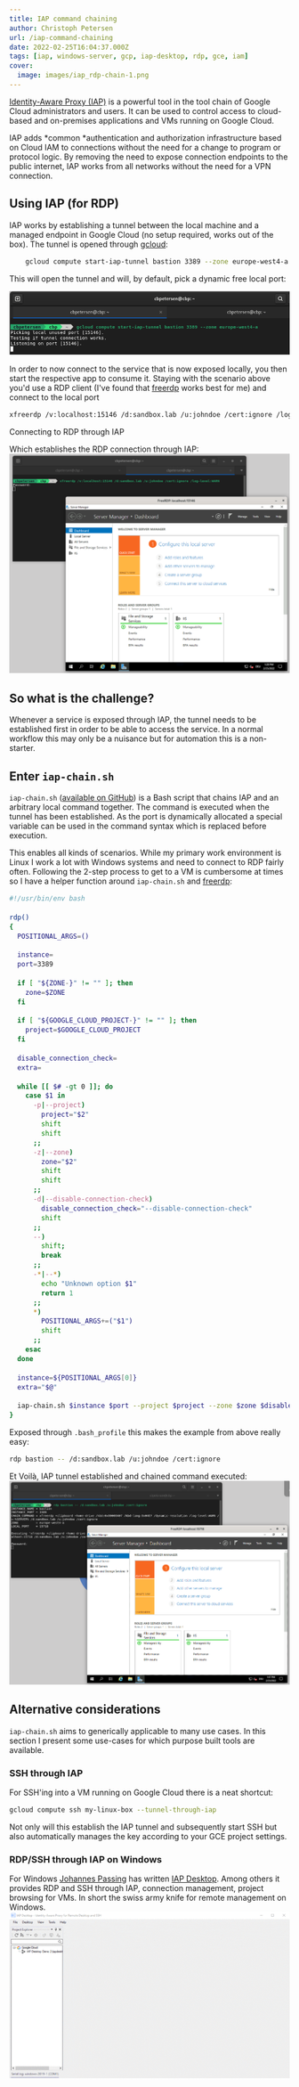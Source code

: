 ```yaml
---
title: IAP command chaining
author: Christoph Petersen
url: /iap-command-chaining
date: 2022-02-25T16:04:37.000Z
tags: [iap, windows-server, gcp, iap-desktop, rdp, gce, iam]
cover: 
  image: images/iap_rdp-chain-1.png
---
```


[Identity-Aware Proxy (IAP)](https://cloud.google.com/iap) is a powerful tool in the tool chain of Google Cloud administrators and users. It can be used to control access to cloud-based and on-premises applications and VMs running on Google Cloud.

IAP adds *common *authentication and authorization infrastructure based on Cloud IAM to connections without the need for a change to program or protocol logic. By removing the need to expose connection endpoints to the public internet, IAP works from all networks without the need for a VPN connection. 

## Using IAP (for RDP)
IAP works by establishing a tunnel between the local machine and a managed endpoint in Google Cloud (no setup required, works out of the box). The tunnel is opened through [gcloud](https://cloud.google.com/sdk/gcloud/reference/compute/start-iap-tunnel):

```bash
    gcloud compute start-iap-tunnel bastion 3389 --zone europe-west4-a
```

This will open the tunnel and will, by default, pick a dynamic free local port:

![Output after running gloud command](images/iap_tunnel-1.png)

In order to now connect to the service that is now exposed locally, you then start the respective app to consume it. Staying with the scenario above you'd use a RDP client (I've found that [freerdp](https://www.freerdp.com/) works best for me) and connect to the local port

```bash
xfreerdp /v:localhost:15146 /d:sandbox.lab /u:johndoe /cert:ignore /log-level:WARN
```

Connecting to RDP through IAP

Which establishes the RDP connection through IAP:
![xfreerdp session through IAP](images/iap_rdp.png)

## So what is the challenge?
Whenever a service is exposed through IAP, the tunnel needs to be established first in order to be able to access the service. In a normal workflow this may only be a nuisance but for automation this is a non-starter.

## Enter `iap-chain.sh`
`iap-chain.sh` ([available on GitHub](https://github.com/peterschen/blog/tree/master/gcp/scripts/iap-chain)) is a Bash script that chains IAP and an arbitrary local command together. The command is executed when the tunnel has been established. As the port is dynamically allocated a special variable can be used in the command syntax which is replaced before execution.

This enables all kinds of scenarios. While my primary work environment is Linux I work a lot with Windows systems and need to connect to RDP fairly often. Following the 2-step process to get to a VM is cumbersome at times so I have a helper function around `iap-chain.sh` and [freerdp](https://freerdp.com):

```bash
#!/usr/bin/env bash

rdp()
{
  POSITIONAL_ARGS=()

  instance=
  port=3389

  if [ "${ZONE-}" != "" ]; then
    zone=$ZONE
  fi

  if [ "${GOOGLE_CLOUD_PROJECT-}" != "" ]; then
    project=$GOOGLE_CLOUD_PROJECT
  fi
  
  disable_connection_check=
  extra=

  while [[ $# -gt 0 ]]; do
    case $1 in
      -p|--project)
        project="$2"
        shift
        shift
      ;;
      -z|--zone)
        zone="$2"
        shift
        shift
      ;;
      -d|--disable-connection-check)
        disable_connection_check="--disable-connection-check"
        shift
      ;;
      --)
        shift;
        break
      ;;
      -*|--*)
        echo "Unknown option $1"
        return 1
      ;;
      *)
        POSITIONAL_ARGS+=("$1")
        shift
      ;;
    esac
  done

  instance=${POSITIONAL_ARGS[0]}
  extra="$@"

  iap-chain.sh $instance $port --project $project --zone $zone $disable_connection_check -- xfreerdp +clipboard +home-drive /kbd:0x00000407 /kbd-lang:0x0407 /dynamic-resolution /scale:180 /scale-desktop:140 /log-level:WARN /v:%SERVER% $extra
}
```

Exposed through `.bash_profile` this makes the example from above really easy:

```bash
rdp bastion -- /d:sandbox.lab /u:johndoe /cert:ignore
```

Et Voilà, IAP tunnel established and chained command executed:
![RDP connection using `iap-chain.sh` and freerdp](images/iap_rdp-chain.png)

## Alternative considerations
`iap-chain.sh` aims to generically applicable to many use cases. In this section I present some use-cases for which purpose built tools are available.

### SSH through IAP
For SSH'ing into a VM running on Google Cloud there is a neat shortcut: 

```bash
gcloud compute ssh my-linux-box --tunnel-through-iap
```

Not only will this establish the IAP tunnel and subsequently start SSH but also automatically manages the key according to your GCE project settings.

### RDP/SSH through IAP on Windows
For Windows [Johannes Passing](https://jpassing.com/) has written [IAP Desktop](https://github.com/GoogleCloudPlatform/iap-desktop). Among others it provides RDP and SSH through IAP, connection management, project browsing for VMs. In short the swiss army knife for remote management on Windows.
![IAP Desktop in action](https://github.com/GoogleCloudPlatform/iap-desktop/raw/master/doc/images/iapdesktop-animated-800.gif)
